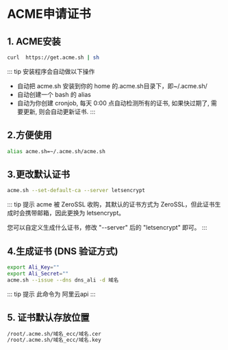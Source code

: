 # ACME申请证书

## 1. ACME安装

```sh
curl  https://get.acme.sh | sh
```

::: tip 安装程序会自动做以下操作

- 自动把 acme.sh 安装到你的 home 的.acme.sh目录下，即~/.acme.sh/
- 自动创建一个 bash 的 alias
- 自动为你创建 cronjob, 每天 0:00 点自动检测所有的证书, 如果快过期了, 需要更新, 则会自动更新证书.
:::

## 2.方便使用

```sh
alias acme.sh=~/.acme.sh/acme.sh
```

## 3.更改默认证书

```sh
acme.sh --set-default-ca --server letsencrypt
```

::: tip 提示
acme 被 ZeroSSL 收购，其默认的证书方式为 ZeroSSL，但此证书生成时会携带邮箱，因此更换为 letsencrypt。

您可以自定义生成什么证书，修改 "--server" 后的 "letsencrypt" 即可。
:::

## 4.生成证书 (DNS 验证方式)

```sh
export Ali_Key=""
export Ali_Secret=""
acme.sh --issue --dns dns_ali -d 域名
```

::: tip 提示
此命令为 阿里云api
:::

## 5. 证书默认存放位置

```txt
/root/.acme.sh/域名_ecc/域名.cer
/root/.acme.sh/域名_ecc/域名.key
```
